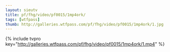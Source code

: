 ```yaml
--- 
layout: sieutv
title: pf/fhg/video/pf0015/1mp4ork/
tags: [wtfpass]
thumb: http://galleries.wtfpass.com/pf/fhg/video/pf0015/1mp4ork/1.jpg
---
```

{% include tvpro key="http://galleries.wtfpass.com/pf/fhg/video/pf0015/1mp4ork/1.mp4" %} 
